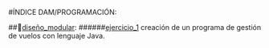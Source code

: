 #ÍNDICE DAM/PROGRAMACIÓN:

##🔹[diseño_modular](https://github.com/sufigueroa87/dam/tree/main/programaci%C3%B3n/dise%C3%B1o_modular):
	######[ejercicio_1](https://github.com/sufigueroa87/dam/tree/main/programaci%C3%B3n/dise%C3%B1o_modular/ejercicio_1)
		creación de un programa de gestión de vuelos con lenguaje Java.
	
	
  
